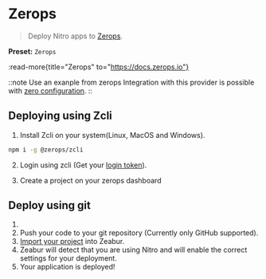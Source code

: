 # Zerops

> Deploy Nitro apps to [Zerops](https://zerops.io).

**Preset:** `Zerops`

:read-more{title="Zerops" to="https://docs.zerops.io"}

::note
Use an exanple from zerops  Integration with this provider is possible with [zero configuration](/deploy/#zero-config-providers).
::


## Deploying using Zcli

1. Install Zcli on your system(Linux, MacOS and Windows).

```bash
npm i -g @zerops/zcli
```

2. Login using zcli (Get your [login token](https://app.zerops.io/settings/token-management)).

3. Create a project on your zerops dashboard



## Deploy using git

1.  
2. Push your code to your git repository (Currently only GitHub supported).
3. [Import your project](https://zeabur.com/docs/get-started) into Zeabur.
4. Zeabur will detect that you are using Nitro and will enable the correct settings for your deployment.
5. Your application is deployed!
